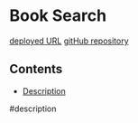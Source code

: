 # Book Search

[deployed URL]()
[gitHub repository]()

## Contents
* [Description](#description)

#description

